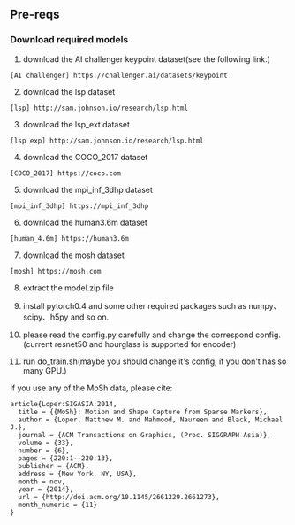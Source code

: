 ## Pre-reqs

### Download required models

1. download the AI challenger keypoint dataset(see the following link.)
```
[AI challenger] https://challenger.ai/datasets/keypoint
```

2. download the lsp dataset
```
[lsp] http://sam.johnson.io/research/lsp.html
```
3. download the lsp_ext dataset
```
[lsp exp] http://sam.johnson.io/research/lsp.html
```

4. download the COCO_2017 dataset
```
[COCO_2017] https://coco.com
```

5. download the mpi_inf_3dhp dataset
```
[mpi_inf_3dhp] https://mpi_inf_3dhp
```

6. download the human3.6m dataset
```
[human_4.6m] https://human3.6m
```

7. download the mosh dataset
```
[mosh] https://mosh.com
```

8. extract the model.zip file

9. install pytorch0.4 and some other required packages such as numpy、scipy、h5py and so on.

10. please read the config.py carefully and change the correspond config.(current resnet50 and hourglass is supported for encoder)

11. run do_train.sh(maybe you should change it's config, if you don't has so many GPU.)


If you use any of the MoSh data, please cite: 
```
article{Loper:SIGASIA:2014,
  title = {{MoSh}: Motion and Shape Capture from Sparse Markers},
  author = {Loper, Matthew M. and Mahmood, Naureen and Black, Michael J.},
  journal = {ACM Transactions on Graphics, (Proc. SIGGRAPH Asia)},
  volume = {33},
  number = {6},
  pages = {220:1--220:13},
  publisher = {ACM},
  address = {New York, NY, USA},
  month = nov,
  year = {2014},
  url = {http://doi.acm.org/10.1145/2661229.2661273},
  month_numeric = {11}
}
```
